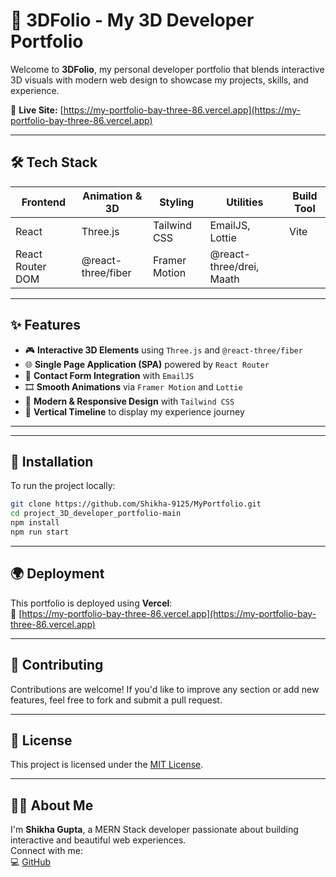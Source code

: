 # 💼 3DFolio - My 3D Developer Portfolio

Welcome to **3DFolio**, my personal developer portfolio that blends interactive 3D visuals with modern web design to showcase my projects, skills, and experience.

🚀 **Live Site:** [https://my-portfolio-bay-three-86.vercel.app](https://my-portfolio-bay-three-86.vercel.app)

---

## 🛠️ Tech Stack

| Frontend         | Animation & 3D       | Styling        | Utilities               | Build Tool |
|------------------|----------------------|----------------|--------------------------|-------------|
| React            | Three.js             | Tailwind CSS   | EmailJS, Lottie          | Vite        |
| React Router DOM | @react-three/fiber   | Framer Motion  | @react-three/drei, Maath|             |

---

## ✨ Features

- 🎮 **Interactive 3D Elements** using `Three.js` and `@react-three/fiber`
- 🌐 **Single Page Application (SPA)** powered by `React Router`
- 💌 **Contact Form Integration** with `EmailJS`
- 🎞️ **Smooth Animations** via `Framer Motion` and `Lottie`
- 💅 **Modern & Responsive Design** with `Tailwind CSS`
- 📜 **Vertical Timeline** to display my experience journey

---


---

## 🧩 Installation

To run the project locally:

```bash
git clone https://github.com/Shikha-9125/MyPortfolio.git
cd project_3D_developer_portfolio-main
npm install
npm run start
```

---

## 🌍 Deployment

This portfolio is deployed using **Vercel**:  
🔗 [https://my-portfolio-bay-three-86.vercel.app](https://my-portfolio-bay-three-86.vercel.app)

---

## 🤝 Contributing

Contributions are welcome! If you'd like to improve any section or add new features, feel free to fork and submit a pull request.

---

## 📄 License

This project is licensed under the [MIT License](LICENSE).

---

## 🙋‍♀️ About Me

I'm **Shikha Gupta**, a MERN Stack developer passionate about building interactive and beautiful web experiences.  
Connect with me:  
💻 [GitHub](https://github.com/Shikha-9125)

